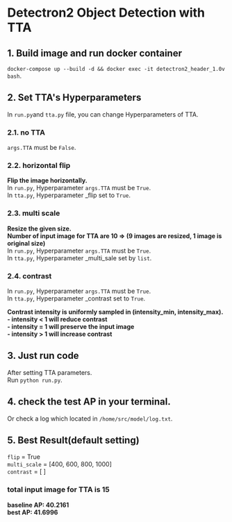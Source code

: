 # Detectron2 Object Detection with TTA
## 1. Build image and run docker container
`docker-compose up --build -d && docker exec -it detectron2_header_1.0v bash`.

## 2. Set TTA's Hyperparameters
In `run.py`and `tta.py` file, you can change Hyperparameters of TTA.
### 2.1. no TTA
`args.TTA` must be `False`.
### 2.2. horizontal flip
**Flip the image horizontally.**<br>
In `run.py`, Hyperparameter `args.TTA` must be `True`. <br>
In `tta.py`, Hyperparameter _flip set to `True`.

### 2.3. multi scale
**Resize the given size.<br>
Number of input image for TTA are 10 => (9 images are resized, 1 image is original size)**<br>
In `run.py`, Hyperparameter `args.TTA` must be `True`. <br>
In `tta.py`, Hyperparameter _multi_sale set by `list`.

### 2.4. contrast
In `run.py`, Hyperparameter `args.TTA` must be `True`. <br>
In `tta.py`, Hyperparameter _contrast set to `True`.

**Contrast intensity is uniformly sampled in (intensity_min, intensity_max).<br>
    - intensity < 1 will reduce contrast <br>
    - intensity = 1 will preserve the input image <br>
    - intensity > 1 will increase contrast**<br>

## 3. Just run code
After setting TTA parameters. <br>
Run `python run.py`.

## 4. check the test AP in your terminal.
Or check a log which located in `/home/src/model/log.txt`.

## 5. Best Result(default setting)
`flip` = True <br>
`multi_scale` = [400, 600, 800, 1000] <br>
`contrast` = [ ]<br>
### total input image for TTA is 15
**baseline AP: 40.2161**<br>
**best AP: 41.6996**

